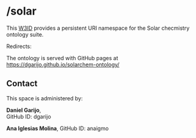 

# /solar
This [W3ID](https://w3id.org) provides a persistent URI namespace for the Solar checmistry ontology suite.


Redirects: 

The ontology is served with GitHub pages at https://dgarijo.github.io/solarchem-ontology/


## Contact
This space is administered by:  

**Daniel Garijo**,   
GitHub ID: dgarijo

**Ana Iglesias Molina**, 
GitHub ID: anaigmo


